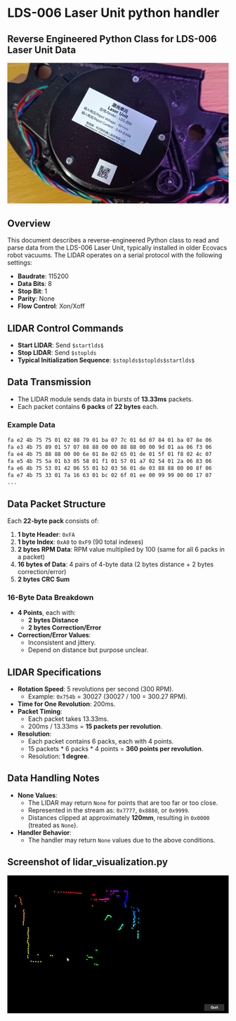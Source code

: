 LDS-006 Laser Unit python handler
=======
## Reverse Engineered Python Class for LDS-006 Laser Unit Data
![LDS-006 Unit](./images/photo.jpg)
## Overview

This document describes a reverse-engineered Python class to read and parse data from the LDS-006
Laser Unit, typically installed in older Ecovacs robot vacuums. 
The LIDAR operates on a serial protocol with the following settings:

- **Baudrate**: 115200
- **Data Bits**: 8
- **Stop Bit**: 1
- **Parity**: None
- **Flow Control**: Xon/Xoff

## LIDAR Control Commands

- **Start LIDAR**: Send `$startlds$`
- **Stop LIDAR**: Send `$stoplds`
- **Typical Initialization Sequence**: `$stoplds$stoplds$startlds$`

## Data Transmission

- The LIDAR module sends data in bursts of **13.33ms** packets.
- Each packet contains **6 packs** of **22 bytes** each.

### Example Data

```
fa e2 4b 75 75 01 02 08 79 01 ba 07 7c 01 6d 07 84 01 ba 07 8e 06
fa e3 4b 75 89 01 57 07 88 88 00 00 88 88 00 00 9d 01 aa 06 f3 06
fa e4 4b 75 88 88 00 00 6e 01 8e 02 65 01 de 01 5f 01 f8 02 4c 07
fa e5 4b 75 5a 01 b3 05 58 01 f1 01 57 01 a7 02 54 01 2a 06 83 06
fa e6 4b 75 53 01 42 06 55 01 b2 03 56 01 de 03 88 88 00 00 8f 06
fa e7 4b 75 33 01 7a 16 63 01 bc 02 6f 01 ee 00 99 99 00 00 17 07
...
```

## Data Packet Structure

Each **22-byte pack** consists of:

1. **1 byte Header**: `0xFA`
2. **1 byte Index**: `0xA0` to `0xF9` (90 total indexes)
3. **2 bytes RPM Data**: RPM value multiplied by 100 (same for all 6 packs in a packet)
4. **16 bytes of Data**: 4 pairs of 4-byte data (2 bytes distance + 2 bytes correction/error)
5. **2 bytes CRC Sum**

### 16-Byte Data Breakdown

- **4 Points**, each with:
  - **2 bytes Distance**
  - **2 bytes Correction/Error**
- **Correction/Error Values**:
  - Inconsistent and jittery.
  - Depend on distance but purpose unclear.

## LIDAR Specifications

- **Rotation Speed**: 5 revolutions per second (300 RPM).
  - Example: `0x754b` = 30027 (30027 / 100 = 300.27 RPM).
- **Time for One Revolution**: 200ms.
- **Packet Timing**:
  - Each packet takes 13.33ms.
  - 200ms / 13.33ms = **15 packets per revolution**.
- **Resolution**:
  - Each packet contains 6 packs, each with 4 points.
  - 15 packets \* 6 packs \* 4 points = **360 points per revolution**.
  - Resolution: **1 degree**.

## Data Handling Notes

- **None Values**:
  - The LIDAR may return `None` for points that are too far or too close.
  - Represented in the stream as: `0x7777`, `0x8888`, or `0x9999`.
  - Distances clipped at approximately **120mm**, resulting in `0x0000` (treated as `None`).
- **Handler Behavior**:
  - The handler may return `None` values due to the above conditions.

## Screenshot of lidar_visualization.py
![visualization](./images/lidar_out.png)